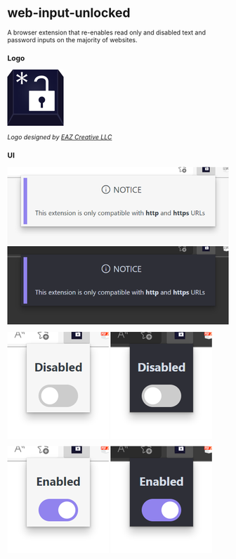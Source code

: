 # web-input-unlocked
A browser extension that re-enables read only and disabled text and password inputs on the majority of websites.

### Logo
<img src="src/logo-512.png" alt="Logo" width="128px" height="128px">

*Logo designed by [EAZ Creative LLC](https://www.eazcreative.com/)*

### UI
![Light Notice Message UI](screenshots/light-notice.png)
![Dark Notice Message UI](screenshots/dark-notice.png)

![Light Disabled UI](screenshots/light-disabled.png)
![Dark Disabled UI](screenshots/dark-disabled.png)

![Light Enabled UI](screenshots/light-enabled.png)
![Dark Enabled UI](screenshots/dark-enabled.png)
